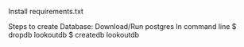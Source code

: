 Install requirements.txt

Steps to create Database:
    Download/Run postgres
    In command line 
        $ dropdb lookoutdb
        $ createdb lookoutdb


    
